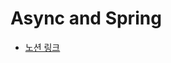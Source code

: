 # Async and Spring

* [노션 링크](https://gelatinous-soul-25b.notion.site/spring-camp-async-spring-04d4dd2209304ccfbcc1486ba4e3886e?pvs=4)
